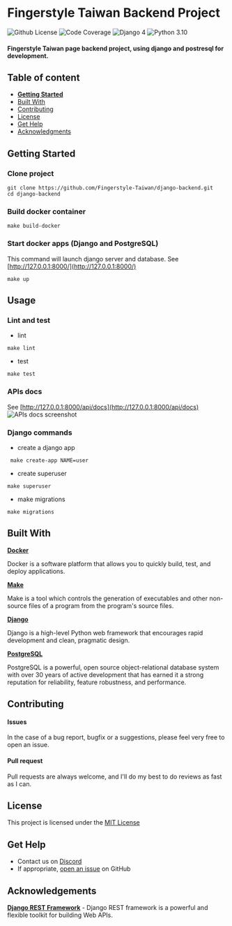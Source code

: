 # Fingerstyle Taiwan Backend Project

![Github License](https://img.shields.io/badge/license-MIT-green) ![Code Coverage](https://img.shields.io/badge/coverage-100%25-green) ![Django 4](https://img.shields.io/badge/django-4.0.4-blue.svg) ![Python 3.10](https://img.shields.io/badge/python-3.10.7-blue.svg)


#### Fingerstyle Taiwan page backend project, using django and postresql for development.

## Table of content

- [**Getting Started**](#getting-started)
- [Built With](#built-with)
- [Contributing](#contributing)
- [License](#license)
- [Get Help](#get-help)
- [Acknowledgments](#acknowledgements)

## Getting Started

### Clone project
```console
git clone https://github.com/Fingerstyle-Taiwan/django-backend.git
cd django-backend
```

### Build docker container
```console
make build-docker
```

### Start  docker apps (Django and PostgreSQL)
This command will launch django server and database.
See [http://127.0.0.1:8000/](http://127.0.0.1:8000/)
```console
make up
```

## Usage

### Lint and test

- lint
```console
make lint
```

- test
```console
make test
```

### APIs docs
See [http://127.0.0.1:8000/api/docs](http://127.0.0.1:8000/api/docs)
![APIs docs screenshot](https://i.imgur.com/PnnrX91.png)

### Django commands

- create a django app
```console
 make create-app NAME=user
```

- create superuser
```console
make superuser
```

- make migrations
```console
make migrations
```


## Built With

**[Docker](https://www.docker.com/)**

Docker is a software platform that allows you to quickly build, test, and deploy applications.


**[Make](https://www.gnu.org/software/make/)**

Make is a tool which controls the generation of executables and other non-source files of a program from the program's source files.

**[Django](https://www.djangoproject.com/)**

Django is a high-level Python web framework that encourages rapid development and clean, pragmatic design.

**[PostgreSQL](https://www.postgresql.org/)**

PostgreSQL is a powerful, open source object-relational database system with over 30 years of active development that has earned it a strong reputation for reliability, feature robustness, and performance.



## Contributing

#### Issues
In the case of a bug report, bugfix or a suggestions, please feel very free to open an issue.

#### Pull request
Pull requests are always welcome, and I'll do my best to do reviews as fast as I can.

## License

This project is licensed under the [MIT License](https://github.com/this/project/blob/master/LICENSE)

## Get Help
- Contact us on [Discord](https://discord.gg/MjjfP5qpYt)
- If appropriate, [open an issue](https://github.com/Fingerstyle-Taiwan/django-backend/issues) on GitHub

## Acknowledgements
**[Django REST Framework](https://www.django-rest-framework.org/)** - Django REST framework is a powerful and flexible toolkit for building Web APIs.